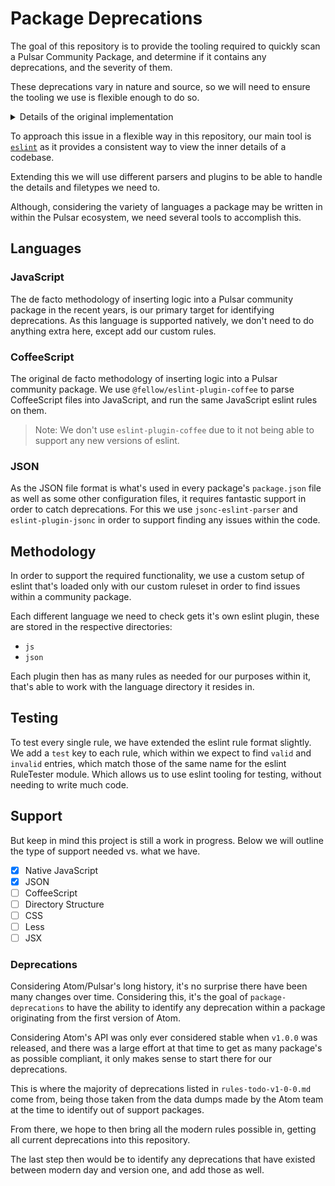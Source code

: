 # Package Deprecations

The goal of this repository is to provide the tooling required to quickly scan a Pulsar Community Package,
and determine if it contains any deprecations, and the severity of them.

These deprecations vary in nature and source, so we will need to ensure the tooling we use is flexible enough to do so.

<details>
  <summary>Details of the original implementation</summary>

Originally this repository had implemented this functionality following a codemod style.
With the basis of the behavior based on [`jscodeshift`](https://www.npmjs.com/package/jscodeshift),
with tooling like `dirshift` and `jsonshift` being created to extend this behavior to other filetypes.

But it quickly became apparent that codemods were not the right tool for this task.
Since while these tools are flexible and provide great insight into a codebase, their aim
was obviously to resolve issues in code. Not just find them.

So to that extent we had to rethink this work, to prioritize identifying issues, rather than fixing them.

If you'd like to view the original implementation details, those have been moved to the `codemod-style` dir.
</details>


To approach this issue in a flexible way in this repository, our main tool is [`eslint`](https://eslint.org/) as it provides a consistent way to view the inner details of a codebase.

Extending this we will use different parsers and plugins to be able to handle the details and filetypes we need to.

Although, considering the variety of languages a package may be written in within the Pulsar ecosystem, we need several tools to accomplish this.

## Languages

### JavaScript

The de facto methodology of inserting logic into a Pulsar community package in the recent years, is our primary target for identifying deprecations.
As this language is supported natively, we don't need to do anything extra here, except add our custom rules.

### CoffeeScript

The original de facto methodology of inserting logic into a Pulsar community package.
We use `@fellow/eslint-plugin-coffee` to parse CoffeeScript files into JavaScript, and run the same JavaScript eslint rules on them.
> Note: We don't use `eslint-plugin-coffee` due to it not being able to support any new versions of eslint.

### JSON

As the JSON file format is what's used in every package's `package.json` file as well as some other configuration files, it requires fantastic support in order to catch deprecations.
For this we use `jsonc-eslint-parser` and `eslint-plugin-jsonc` in order to support finding any issues within the code.

## Methodology

In order to support the required functionality, we use a custom setup of eslint that's loaded only with our custom ruleset in order to find issues within a community package.

Each different language we need to check gets it's own eslint plugin, these are stored in the respective directories:

* `js`
* `json`

Each plugin then has as many rules as needed for our purposes within it, that's able to work with the language directory it resides in.

## Testing

To test every single rule, we have extended the eslint rule format slightly.
We add a `test` key to each rule, which within we expect to find `valid` and `invalid` entries, which match those of the same name for the eslint RuleTester module. Which allows us to use eslint tooling for testing, without needing to write much code.

## Support

But keep in mind this project is still a work in progress.
Below we will outline the type of support needed vs. what we have.

* [X] Native JavaScript
* [X] JSON
* [ ] CoffeeScript
* [ ] Directory Structure
* [ ] CSS
* [ ] Less
* [ ] JSX

### Deprecations

Considering Atom/Pulsar's long history, it's no surprise there have been many changes over time.
Considering this, it's the goal of `package-deprecations` to have the ability to identify any deprecation within a package originating from the first version of Atom.

Considering Atom's API was only ever considered stable when `v1.0.0` was released, and there was a large effort at that time to get as many package's as possible compliant, it only makes sense to start there for our deprecations.

This is where the majority of deprecations listed in `rules-todo-v1-0-0.md` come from, being those taken from the data dumps made by the Atom team at the time to identify out of support packages.

From there, we hope to then bring all the modern rules possible in, getting all current deprecations into this repository.

The last step then would be to identify any deprecations that have existed between modern day and version one, and add those as well.

